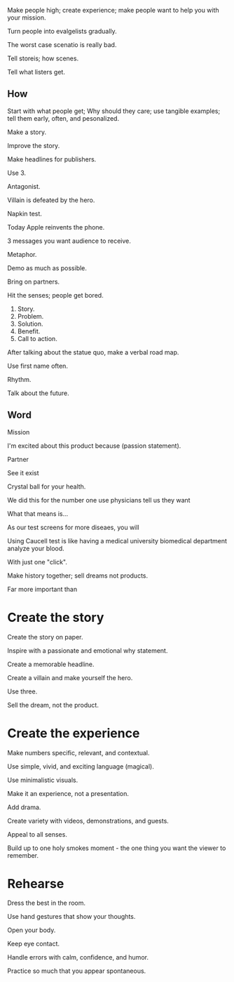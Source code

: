 Make people high; create experience; make people want to help you with your mission.

Turn people into evalgelists gradually.

The worst case scenatio is really bad.

Tell storeis; how scenes.

Tell what listers get.

## How

Start with what people get; Why should they care; use tangible examples; tell them early, often, and pesonalized.

Make a story.

Improve the story.

Make headlines for publishers.

Use 3.

Antagonist.

Villain is defeated by the hero.

Napkin test.

Today Apple reinvents the phone.

3 messages you want audience to receive.

Metaphor.

Demo as much as possible.

Bring on partners.

Hit the senses; people get bored.

1. Story.
2. Problem.
3. Solution.
4. Benefit.
5. Call to action.

After talking about the statue quo, make a verbal road map.

Use first name often.

Rhythm.

Talk about the future.

## Word

Mission

I'm excited about this product because (passion statement).

Partner

See it exist

Crystal ball for your health.

We did this for the number one use physicians tell us they want

What that means is...

As our test screens for more diseaes, you will

Using Caucell test is like having a medical university biomedical department analyze your blood.

With just one "click".

Make history together; sell dreams not products.

Far more important than

# Create the story

Create the story on paper.

Inspire with a passionate and emotional why statement.

Create a memorable headline.

Create a villain and make yourself the hero.

Use three.

Sell the dream, not the product.

# Create the experience

Make numbers specific, relevant, and contextual.

Use simple, vivid, and exciting language (magical).

Use minimalistic visuals.

Make it an experience, not a presentation.

Add drama.

Create variety with videos, demonstrations, and guests.

Appeal to all senses.

Build up to one holy smokes moment - the one thing you want the viewer to remember.

# Rehearse

Dress the best in the room.

Use hand gestures that show your thoughts.

Open your body.

Keep eye contact.

Handle errors with calm, confidence, and humor.

Practice so much that you appear spontaneous.
